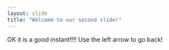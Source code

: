 ```yaml
---
layout: slide
title: "Welcome to our second slide!"
---
```

OK it is a good instant!!!!
Use the left arrow to go back!
